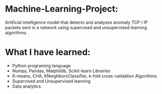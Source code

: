 # Machine-Learning-Project:
Artificial intelligence model that detects and analyses  anomaly TCP / IP packets sent in a network using supervised and unsupervised learning algorithms
# What I have learned:
 * Python programing language
 * Numpy, Pandas, Matplotlib, Scikit-learn Libraries
 * K-means, CHA, KNeighborsClassifier, k-fold cross-validation Algorithms
 * Supervised and Unsupervised learning
 * Data analytics.
 
